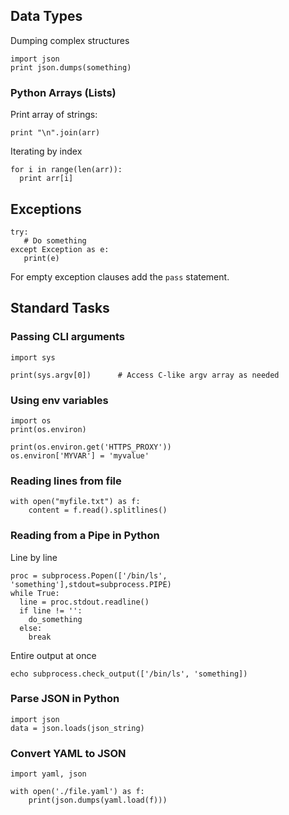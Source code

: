 ## Data Types

Dumping complex structures

    import json
    print json.dumps(something)

### Python Arrays (Lists)

Print array of strings:

    print "\n".join(arr)

Iterating by index

    for i in range(len(arr)):
      print arr[i]
      
## Exceptions

    try:
       # Do something
    except Exception as e:
       print(e)

For empty exception clauses add the `pass` statement.

## Standard Tasks

### Passing CLI arguments

    import sys

    print(sys.argv[0])      # Access C-like argv array as needed

### Using env variables

    import os
    print(os.environ)
    
    print(os.environ.get('HTTPS_PROXY'))
    os.environ['MYVAR'] = 'myvalue'

### Reading lines from file

    with open("myfile.txt") as f:
        content = f.read().splitlines()

### Reading from a Pipe in Python

Line by line

    proc = subprocess.Popen(['/bin/ls', 'something'],stdout=subprocess.PIPE)
    while True:
      line = proc.stdout.readline()
      if line != '':
        do_something
      else:
        break

Entire output at once

    echo subprocess.check_output(['/bin/ls', 'something])

### Parse JSON in Python

    import json
    data = json.loads(json_string)

### Convert YAML to JSON

    import yaml, json

    with open('./file.yaml') as f:
        print(json.dumps(yaml.load(f)))
